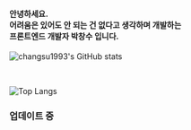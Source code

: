 <div>
 <h4>안녕하세요.
  <br/>
  어려움은 있어도 안 되는 건 없다고 생각하며 개발하는
  <br/>
  프론트엔드 개발자 박창수 입니다.
 </h4>

 ![changsu1993's GitHub stats](https://github-readme-stats.vercel.app/api?username=changsu1993&show_icons=true&theme=dark&hide=stars,contribs&count_private=true) 
 
 <br/>
 
 ![Top Langs](https://github-readme-stats.vercel.app/api/top-langs/?username=changsu1993&layout=compact&theme=dark)
 
  <h3>업데이트 중</h3> 
</div>
